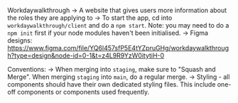 Workdaywalkthrough
-> A website that gives users more information about the roles they are applying to
-> To start the app, cd into `workdaywalkthrough/client` and do a `npm start`. Note: you may need to do a `npm init` first if your node modules haven't been initialised.
-> Figma designs: https://www.figma.com/file/YQ6l457sfP5E4tYZpruGHg/workdaywalkthrough?type=design&node-id=0-1&t=z4L9R9YzW0itytiH-0


Conventions:
-> When merging into `staging`, make sure to "Squash and Merge". When merging `staging` into `main`, do a regular merge.
-> Styling - all components should have their own dedicated styling files. This include one-off components or components used frequently.
